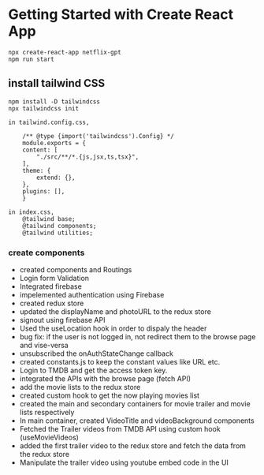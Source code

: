 # Getting Started with Create React App

    npx create-react-app netflix-gpt
    npm run start

## install tailwind CSS

    npm install -D tailwindcss
    npx tailwindcss init

    in tailwind.config.css,

        /** @type {import('tailwindcss').Config} */
        module.exports = {
        content: [
            "./src/**/*.{js,jsx,ts,tsx}",
        ],
        theme: {
            extend: {},
        },
        plugins: [],
        }

    in index.css,
        @tailwind base;
        @tailwind components;
        @tailwind utilities;

### create components

- created components and Routings
- Login form Validation
- Integrated firebase
- impelemented authentication using Firebase
- created redux store
- updated the displayName and photoURL to the redux store
- signout using firebase API
- Used the useLocation hook in order to dispaly the header
- bug fix: if the user is not logged in, not redirect them to the browse page and vise-versa
- unsubscribed the onAuthStateChange callback
- created constants.js to keep the constant values like URL etc.
- Login to TMDB and get the access token key.
- integrated the APIs with the browse page (fetch API)
- add the movie lists to the redux store
- created custom hook to get the now playing movies list
- created the main and secondary containers for movie trailer and movie lists respectively
- In main container, created VideoTitle and videoBackground components
- Fetched the Trailer videos from TMDB API using custom hook (useMovieVideos)
- added the first trailer video to the redux store and fetch the data from the redux store
- Manipulate the trailer video using youtube embed code in the UI
